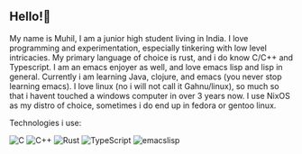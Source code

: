 ## Hello!👋

My name is Muhil, I am a junior high student living in India. I love programming and experimentation, especially tinkering with low level intricacies. My primary language of choice is rust, and i do know C/C++ and Typescript. I am an emacs enjoyer as well, and love emacs lisp and lisp in general. Currently i am learning Java, clojure, and emacs (you never stop learning emacs). I love linux (no i will not call it Gahnu/linux), so much so that i havent touched a windows computer in over 3 years now. I use NixOS as my distro of choice, sometimes i do end up in fedora or gentoo linux.

Technologies i use:
 
![C](https://img.shields.io/badge/-000000?style=for-the-badge&logo=C&logoColor=white)
![C++](https://img.shields.io/badge/++-000000?style=for-the-badge&logo=C&logoColor=white)
![Rust](https://img.shields.io/badge/Rust-000000?style=for-the-badge&logo=rust&logoColor=white) 
![TypeScript](https://img.shields.io/badge/typescript-%23007ACC.svg?style=for-the-badge&logo=typescript&logoColor=white)
![emacslisp](https://img.shields.io/badge/emacslisp-5e5086?style=for-the-badge&logo=lisp&logoColor=white)
